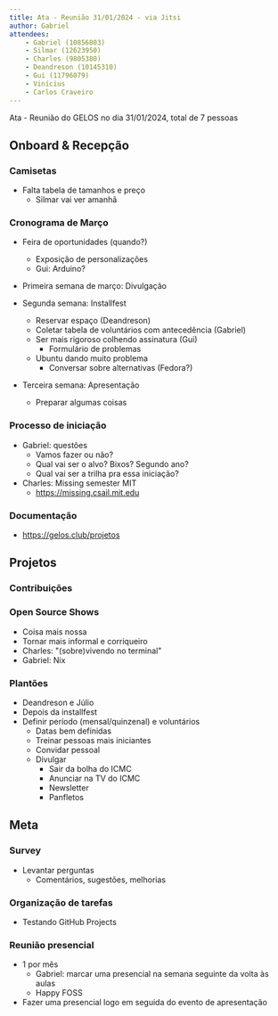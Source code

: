 ```yaml
---
title: Ata - Reunião 31/01/2024 - via Jitsi
author: Gabriel
attendees:
    - Gabriel (10856803)
    - Silmar (12623950)
    - Charles (9805380)
    - Deandreson (10145310)
    - Gui (11796079)
    - Vinícius
    - Carlos Craveiro
---
```


Ata - Reunião do GELOS no dia 31/01/2024, total de 7 pessoas

## Onboard & Recepção

### Camisetas

- Falta tabela de tamanhos e preço
    - Silmar vai ver amanhã

### Cronograma de Março

- Feira de oportunidades (quando?)
    - Exposição de personalizações
    - Gui: Arduino?

- Primeira semana de março: Divulgação

- Segunda semana: Installfest
    - Reservar espaço (Deandreson)
    - Coletar tabela de voluntários com antecedência (Gabriel)
    - Ser mais rigoroso colhendo assinatura (Gui)
        - Formulário de problemas
    - Ubuntu dando muito problema
        - Conversar sobre alternativas (Fedora?)

- Terceira semana: Apresentação
    - Preparar algumas coisas

### Processo de iniciação

- Gabriel: questões
    - Vamos fazer ou não?
    - Qual vai ser o alvo? Bixos? Segundo ano?
    - Qual vai ser a trilha pra essa iniciação?
- Charles: Missing semester MIT
    - https://missing.csail.mit.edu

### Documentação

- https://gelos.club/projetos

## Projetos

### Contribuições

### Open Source Shows

- Coisa mais nossa
- Tornar mais informal e corriqueiro
- Charles: "(sobre)vivendo no terminal"
- Gabriel: Nix

### Plantões

- Deandreson e Júlio
- Depois da installfest
- Definir período (mensal/quinzenal) e voluntários
    - Datas bem definidas
    - Treinar pessoas mais iniciantes
    - Convidar pessoal
    - Divulgar
        - Sair da bolha do ICMC
        - Anunciar na TV do ICMC
        - Newsletter
        - Panfletos


## Meta

### Survey

- Levantar perguntas
    - Comentários, sugestões, melhorias

### Organização de tarefas

- Testando GitHub Projects

### Reunião presencial

- 1 por mês
    - Gabriel: marcar uma presencial na semana seguinte da volta às aulas
    - Happy FOSS
- Fazer uma presencial logo em seguida do evento de apresentação
